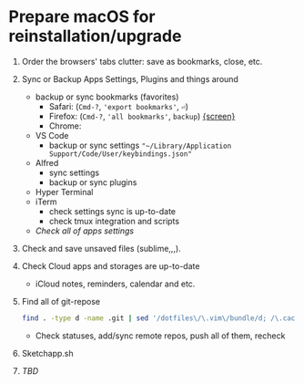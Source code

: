 # Prepare macOS for reinstallation/upgrade

1. Order the browsers' tabs clutter: save as bookmarks, close, etc.
1. Sync or Backup Apps Settings, Plugins and things around
    - backup or sync bookmarks (favorites)
        - Safari: (`Cmd-?`, `'export bookmarks'`, `⏎`)
        - Firefox: (`Cmd-?`, `'all bookmarks'`, `backup`) [{screen}](https://yadi.sk/i/pHVE4pVAnBYAm)
        - Chrome:
    - VS Code
        - backup or sync settings `"~/Library/Application Support/Code/User/keybindings.json"`
    - Alfred
        - sync settings
        - backup or sync plugins
    - Hyper Terminal
    - iTerm
        - check settings sync is up-to-date
        - check tmux integration and scripts
    - _Check all of apps settings_
1. Check and save unsaved files (sublime,,,).
1. Check Cloud apps and storages are up-to-date
    - iCloud notes, reminders, calendar and etc.
1. Find all of git-repose
    ```sh
    find . -type d -name .git | sed '/dotfiles\/\.vim\/bundle/d; /\.cache\/mm-interfaces/d'
    ```
    - Check statuses, add/sync remote repos, push all of them, recheck
1. Sketchapp.sh

100500. _TBD_
